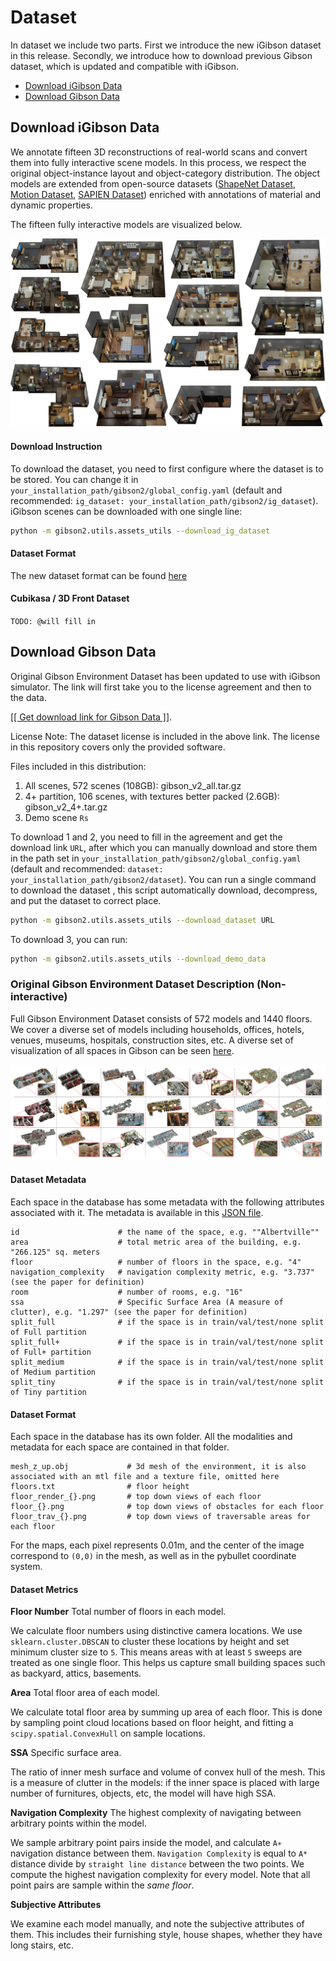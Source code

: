 Dataset
==========================================

In dataset we include two parts. First we introduce the new iGibson dataset in this release. Secondly, we introduce
 how to download previous Gibson dataset, which is updated and compatible with iGibson.

- [Download iGibson Data](#download-igibson-data)
- [Download Gibson Data](#download-gibson-data)

Download iGibson Data
------------------------

We annotate fifteen 3D reconstructions of real-world scans and convert them into fully interactive scene models. In this process, we respect the original object-instance layout and object-category distribution. The object models are extended from open-source datasets ([ShapeNet Dataset](https://www.shapenet.org/), [Motion Dataset](http://motiondataset.zbuaa.com/), [SAPIEN Dataset](https://sapien.ucsd.edu/)) enriched with annotations of material and dynamic properties. 

The fifteen fully interactive models are visualized below. 

![placeholder.jpg](images/ig_scene.png)

#### Download Instruction
To download the dataset, you need to first configure where the dataset is to be stored. You can change it in
 `your_installation_path/gibson2/global_config.yaml` (default and recommended: `ig_dataset: your_installation_path/gibson2/ig_dataset`). iGibson scenes can be downloaded with one single line:

```bash
python -m gibson2.utils.assets_utils --download_ig_dataset
```

#### Dataset Format
The new dataset format can be found [here](https://docs.google.com/document/d/14YUww8ztyTj0xjdX8WNOJpqNW-yKq-n9moqc43rfyMg)


#### Cubikasa / 3D Front Dataset
`TODO: @will fill in`


Download Gibson Data
------------------------
Original Gibson Environment Dataset has been updated to use with iGibson simulator. The link will first take you to
 the license agreement and then to the data. 

<a href="https://forms.gle/36TW9uVpjrE1Mkf9A" target="_blank">[[ Get download link for Gibson Data ]]</a>.

License Note: The dataset license is included in the above link. The license in this repository covers only the provided software.

Files included in this distribution:

1. All scenes, 572 scenes (108GB): gibson_v2_all.tar.gz
2. 4+ partition, 106 scenes, with textures better packed (2.6GB): gibson_v2_4+.tar.gz
3. Demo scene `Rs`

To download 1 and 2, you need to fill in the agreement and get the download link `URL`, after which you can
 manually download and store them in the path set in `your_installation_path/gibson2/global_config.yaml` (default and
  recommended: `dataset: your_installation_path/gibson2/dataset`). You can run a single command to download the dataset
  , this script automatically download, decompress, and put the dataset to correct place.
```bash
python -m gibson2.utils.assets_utils --download_dataset URL
```

To download 3, you can run:

```bash
python -m gibson2.utils.assets_utils --download_demo_data
```


### Original Gibson Environment Dataset Description (Non-interactive)


Full Gibson Environment Dataset consists of 572 models and 1440 floors. We cover a diverse set of models including households, offices, hotels, venues, museums, hospitals, construction sites, etc. A diverse set of visualization of all spaces in Gibson can be seen [here](http://gibsonenv.stanford.edu/database/).
 

![spaces.png](images/spaces.png)


#### Dataset Metadata

Each space in the database has some metadata with the following attributes associated with it. The metadata is available in this [JSON file](https://raw.githubusercontent.com/StanfordVL/GibsonEnv/master/gibson/data/data.json). 
```
id                      # the name of the space, e.g. ""Albertville""
area                    # total metric area of the building, e.g. "266.125" sq. meters
floor                   # number of floors in the space, e.g. "4"
navigation_complexity   # navigation complexity metric, e.g. "3.737" (see the paper for definition)
room                    # number of rooms, e.g. "16"
ssa                     # Specific Surface Area (A measure of clutter), e.g. "1.297" (see the paper for definition)
split_full              # if the space is in train/val/test/none split of Full partition 
split_full+             # if the space is in train/val/test/none split of Full+ partition 
split_medium            # if the space is in train/val/test/none split of Medium partition 
split_tiny              # if the space is in train/val/test/none split of Tiny partition 
```

#### Dataset Format

Each space in the database has its own folder. All the modalities and metadata for each space are contained in that folder. 
```
mesh_z_up.obj             # 3d mesh of the environment, it is also associated with an mtl file and a texture file, omitted here
floors.txt                # floor height
floor_render_{}.png       # top down views of each floor
floor_{}.png              # top down views of obstacles for each floor
floor_trav_{}.png         # top down views of traversable areas for each floor  
```

For the maps, each pixel represents 0.01m, and the center of the image correspond to `(0,0)` in the mesh, as well as in the pybullet coordinate system. 

#### Dataset Metrics


**Floor Number** Total number of floors in each model.

We calculate floor numbers using distinctive camera locations. We use `sklearn.cluster.DBSCAN` to cluster these locations by height and set minimum cluster size to `5`. This means areas with at least `5` sweeps are treated as one single floor. This helps us capture small building spaces such as backyard, attics, basements.

**Area** Total floor area of each model.

We calculate total floor area by summing up area of each floor. This is done by sampling point cloud locations based on floor height, and fitting a `scipy.spatial.ConvexHull` on sample locations.

**SSA** Specific surface area. 

The ratio of inner mesh surface and volume of convex hull of the mesh. This is a measure of clutter in the models: if the inner space is placed with large number of furnitures, objects, etc, the model will have high SSA. 

**Navigation Complexity** The highest complexity of navigating between arbitrary points within the model.

We sample arbitrary point pairs inside the model, and calculate `A∗` navigation distance between them. `Navigation Complexity` is equal to `A*` distance divide by `straight line distance` between the two points. We compute the highest navigation complexity for every model. Note that all point pairs are sample within the *same floor*.

**Subjective Attributes**

We examine each model manually, and note the subjective attributes of them. This includes their furnishing style, house shapes, whether they have long stairs, etc.

